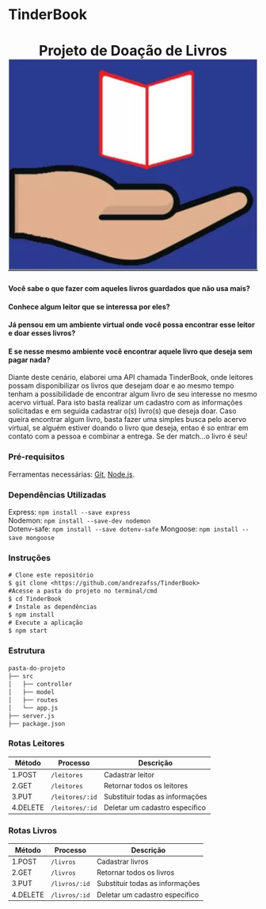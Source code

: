 # TinderBook

<h1 align="center">
Projeto de Doação de Livros
<img src="img.jpeg">
</h1>

#### Você sabe o que fazer com aqueles livros guardados que não usa mais?

#### Conhece algum leitor que se interessa por eles? 

#### Já pensou em um ambiente virtual onde você possa encontrar esse leitor e doar esses livros?

#### E se nesse mesmo ambiente você encontrar aquele livro que deseja sem pagar nada?

<P> Diante deste cenário, elaborei uma API chamada TinderBook, onde leitores possam disponibilizar os livros que desejam doar e ao mesmo tempo tenham a possibilidade de encontrar algum livro de seu interesse no mesmo acervo virtual. Para isto basta realizar um cadastro com as informações solicitadas e em seguida cadastrar o(s) livro(s) que deseja doar. Caso queira encontrar algum livro, basta fazer uma simples busca pelo acervo virtual, se alguém estiver doando o livro que deseja, entao é so entrar em contato com a pessoa e combinar a entrega. Se der match...o livro é seu! </P> 

### Pré-requisitos

Ferramentas necessárias:
[Git](https://git-scm.com/), [Node.js](https://nodejs.org/pt-br/). 

### Dependências Utilizadas

Express: ```npm install --save express```    
Nodemon: ```npm install --save-dev nodemon```  	  
Dotenv-safe: ```npm install --save dotenv-safe```
Mongoose: ```npm install --save mongoose``` 

### Instruções
```
# Clone este repositório	
$ git clone <https://github.com/andrezafss/TinderBook>	
#Acesse a pasta do projeto no terminal/cmd	
$ cd TinderBook
# Instale as dependências	
$ npm install	
# Execute a aplicação	
$ npm start	
```
### Estrutura 
```
pasta-do-projeto	
├── src	
│   ├── controller	
│   ├── model	   
│   ├── routes	   
│   └── app.js	
├── server.js	
├── package.json
```

### Rotas Leitores ###

| Método       | Processo               | Descrição                          |
| ---------    | ---------------------- | ---------------------------------- |
| 1.POST       | `/leitores`            | Cadastrar leitor                   |
| 2.GET        | `/leitores`            | Retornar todos os leitores         |
| 3.PUT        | `/leitores/:id`        | Substituir todas as informações    |
| 4.DELETE     | `/leitores/:id`        | Deletar um cadastro específico     |


### Rotas Livros ###

| Método       | Processo               | Descrição                          |
| ---------    | ---------------------- | ---------------------------------- |
| 1.POST       | `/livros  `            | Cadastrar livros                   |
| 2.GET        | `/livros`              | Retornar todos os livros           |
| 3.PUT        | `/livros/:id`          | Substituir todas as informações    |
| 4.DELETE     | `/livros/:id`          | Deletar um cadastro específico     |






	








